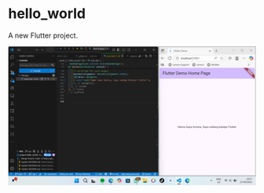# hello_world

A new Flutter project.

![Screenshoat hello_world](<img/Screenshot 2025-09-27 181735.png>)
